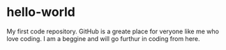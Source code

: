 # hello-world
My first code repository.
GitHub is a greate place for veryone like me who love coding.
I am a beggine and will go furthur in coding from here.
